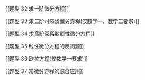 
[[题型 32 求一阶微分方程]]

[[题型 33 求二阶可降阶微分方程(仅数学一、数学二要求)]]

[[题型 34 求高阶常系数线性微分方程]]

[[题型 35 线性微分方程的反问题]] 

[[题型 36 欧拉方程(仅数学一要求)]]

[[题型 37 常微分方程的综合应用]]